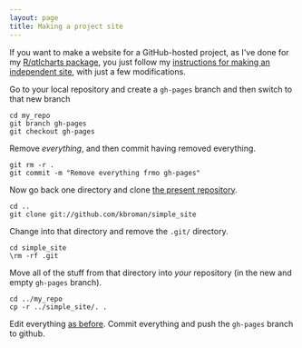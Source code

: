 ```yaml
---
layout: page
title: Making a project site
---
```


If you want to make a website for a GitHub-hosted project, as I've
done for my [R/qtlcharts package](http://kbroman.github.io/qtlcharts),
you just follow my
[instructions for making an independent site](independent_site.html),
with just a few modifications.

Go to your local repository and create a `gh-pages` branch and then
switch to that new branch

    cd my_repo
    git branch gh-pages
    git checkout gh-pages

Remove _everything_, and then commit having removed everything.

    git rm -r .
    git commit -m "Remove everything frmo gh-pages"

Now go back one directory and clone
[the present repository](http://github.com/kbroman/simple_site).

    cd ..
    git clone git://github.com/kbroman/simple_site

Change into that directory and remove the `.git/` directory.

    cd simple_site
    \rm -rf .git

Move all of the stuff from that directory into _your_ repository
(in the new and empty `gh-pages` branch).

    cd ../my_repo
    cp -r ../simple_site/. .

Edit everything [as before](independent_site.html).
Commit everything and push the `gh-pages` branch to github.
